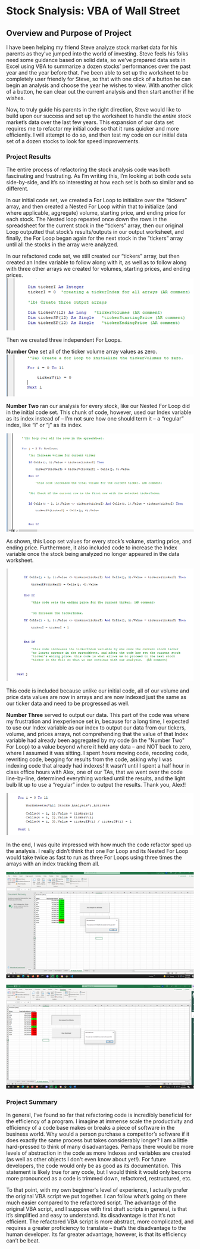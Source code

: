 # Stock Snalysis: VBA of Wall Street


## Overview and Purpose of Project

I have been helping my friend Steve analyze stock market data for his parents as they’ve jumped into the world of investing. Steve feels his folks need some guidance based on solid data, so we’ve prepared data sets in Excel using VBA to summarize a dozen stocks’ performances over the past year and the year before that. I’ve been able to set up the worksheet to be completely user friendly for Steve, so that with one click of a button he can begin an analysis and choose the year he wishes to view. With another click of a button, he can clear out the current analysis and then start another if he wishes. 

Now, to truly guide his parents in the right direction, Steve would like to build upon our success and set up the worksheet to handle the *entire* stock market’s data over the last few years. This expansion of our data set requires me to refactor my initial code so that it runs quicker and more efficiently. I will attempt to do so, and then test my code on our initial data set of a dozen stocks to look for speed improvements. 


### Project Results 

The entire process of refactoring the stock analysis code was both fascinating and frustrating. As I’m writing this, I’m looking at both code sets side-by-side, and it’s so interesting at how each set is both so similar and so different. 

In our initial code set, we created a For Loop to initialize over the “tickers” array, and then created a Nested For Loop within that to initialize (and where applicable, aggregate) volume, starting price, and ending price for each stock. The Nested loop repeated once down the rows in the spreadsheet for the current stock in the “tickers” array, then our original Loop outputted that stock’s results/outputs in our output worksheet, and finally, the For Loop began again for the next stock in the ”tickers” array until all the stocks in the array were analyzed. 

In our refactored code set, we still created our “tickers” array, but then created an Index variable to follow along with it, as well as to follow along with three other arrays we created for volumes, starting prices, and ending prices. ![](/Resources/TI_Array.png) 

Then we created three independent For Loops. 

**Number One** set all of the ticker volume array values as zero.
![](/Resources/Vol_Loop.png)

**Number Two** ran our analysis for every stock, like our Nested For Loop did in the initial code set. This chunk of code, however, used our Index variable as its index instead of – I’m not sure how one should term it – a “regular” index, like “i” or “j” as its index. 

![](/Resources/FL_Vol_SP.png)

As shown, this Loop set values for every stock’s volume, starting price, and ending price. Furthermore, it also included code to increase the Index variable once the stock being analyzed no longer appeared in the data worksheet. 

![](/Resources/EP_TickerI_EndL.png)

This code is included because unlike our initial code, all of our volume and price data values are now in arrays and are now indexed just the same as our ticker data and need to be progressed as well. 

**Number Three** served to output our data. This part of the code was where my frustration and inexperience set in, because for a long time, I expected to use our Index variable as our index to output our data from our tickers, volume, and prices arrays, not comprehending that the value of that Index variable had already been aggregated by my code (in the "Number Two" For Loop) to a value beyond where it held any data – and NOT back to zero, where I assumed it was sitting. I spent *hours* moving code, recoding code, rewriting code, begging for results from the code, asking why I was indexing code that already had indexes! It wasn’t until I spent a half hour in class office hours with Alex, one of our TAs, that we went over the code line-by-line, determined everything worked until the results, and the light bulb lit up to use a “regular” index to output the results. Thank you, Alex!!

![](/Resources/Output.png)


In the end, I was quite impressed with how much the code refactor sped up the analysis. I really didn’t think that one For Loop and its Nested For Loop would take twice as fast to run as three For Loops using three times the arrays with an index tracking them all.

![](/Resources/VBA_Challenge_2017.png)

![](/Resources/VBA_Challenge_2018.png)


### Project Summary


In general, I’ve found so far that refactoring code is incredibly beneficial for the efficiency of a program. I imagine at immense scale the productivity and efficiency of a code base makes or breaks a piece of software in the business world. Why would a person purchase a competitor’s software if it does exactly the same process but takes considerably longer? I am a little hard-pressed to think of many disadvantages. Perhaps there would be more levels of abstraction in the code as more Indexes and variables are created (as well as other objects I don't even know about yet!). For future developers, the code would only be as good as its documentation. This statement is likely true for any code, but I would think it would only become more pronounced as a code is trimmed down, refactored, restructured, etc. 

To that point, with my own beginner's level of experience, I actually prefer the original VBA script we put together. I can follow what’s going on there much easier compared to the refactored script. The advantage of the original VBA script, and I suppose with first draft scripts in general, is that it’s simplified and easy to understand. Its disadvantage is that it’s not efficient. The refactored VBA script is more abstract, more complicated, and requires a greater proficiency to translate – that’s the disadvantage to the human developer. Its far greater advantage, however, is that its efficiency can’t be beat. 



